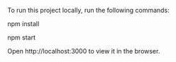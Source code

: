 To run this project locally, run the following commands:

npm install

npm start

Open http://localhost:3000 to view it in the browser.